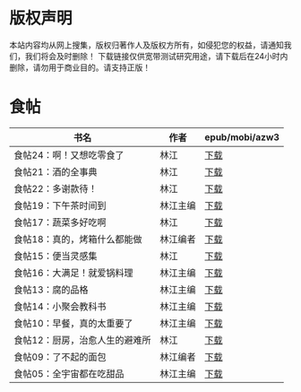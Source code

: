 # 版权声明

本站内容均从网上搜集，版权归著作人及版权方所有，如侵犯您的权益，请通知我们，我们将会及时删除！ 下载链接仅供宽带测试研究用途，请下载后在24小时内删除，请勿用于商业目的。请支持正版！

# 食帖

| 书名 | 作者 | epub/mobi/azw3 |
| --- | --- | --- |
| 食帖24：啊！又想吃零食了 | 林江 | [下载](https://url89.ctfile.com/f/31084289-1357044592-d0d992?p=8866) |
| 食帖21：酒的全事典 | 林江 | [下载](https://url89.ctfile.com/f/31084289-1357044253-91c967?p=8866) |
| 食帖22：多谢款待！ | 林江 | [下载](https://url89.ctfile.com/f/31084289-1357044475-b4a83f?p=8866) |
| 食帖19：下午茶时间到 | 林江主编 | [下载](https://url89.ctfile.com/f/31084289-1357043995-a8dd68?p=8866) |
| 食帖17：蔬菜多好吃啊 | 林江 | [下载](https://url89.ctfile.com/f/31084289-1357043878-a30b17?p=8866) |
| 食帖18：真的，烤箱什么都能做 | 林江编者 | [下载](https://url89.ctfile.com/f/31084289-1357043719-496b18?p=8866) |
| 食帖15：便当灵感集 | 林江 | [下载](https://url89.ctfile.com/f/31084289-1357043620-aff18a?p=8866) |
| 食帖16：大满足！就爱锅料理 | 林江主编 | [下载](https://url89.ctfile.com/f/31084289-1357043407-31f6f6?p=8866) |
| 食帖13：腐的品格 | 林江主编 | [下载](https://url89.ctfile.com/f/31084289-1357043419-782bd3?p=8866) |
| 食帖14：小聚会教科书 | 林江主编 | [下载](https://url89.ctfile.com/f/31084289-1357043290-a9d722?p=8866) |
| 食帖10：早餐，真的太重要了 | 林江主编 | [下载](https://url89.ctfile.com/f/31084289-1357043146-93525e?p=8866) |
| 食帖12：厨房，治愈人生的避难所 | 林江 | [下载](https://url89.ctfile.com/f/31084289-1357043011-cb0172?p=8866) |
| 食帖09：了不起的面包 | 林江编者 | [下载](https://url89.ctfile.com/f/31084289-1357042822-a3f181?p=8866) |
| 食帖05：全宇宙都在吃甜品 | 林江主编 | [下载](https://url89.ctfile.com/f/31084289-1357042384-e0e825?p=8866) |
